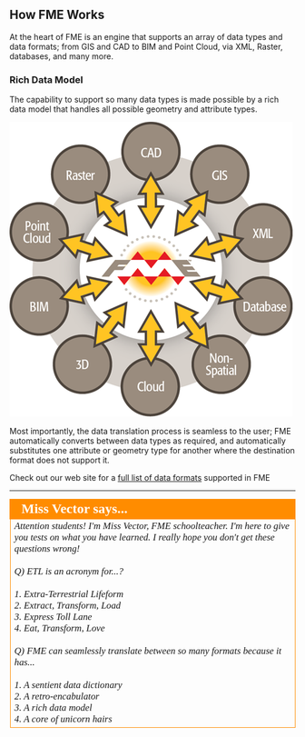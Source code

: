 ## How FME Works ##
At the heart of FME is an engine that supports an array of data types and data formats; from GIS and CAD to BIM and Point Cloud, via XML, Raster, databases, and many more.


### Rich Data Model ###
The capability to support so many data types is made possible by a rich data model that handles all possible geometry and attribute types. 


![FME: Supported Data Types](./Images/Img1.02.FMEDataTypes.png)


Most importantly, the data translation process is seamless to the user; FME automatically converts between data types as required, and automatically substitutes one attribute or geometry type for another where the destination format does not support it.

Check out our web site for a [full list of data formats](http://www.safe.com/fme/format-search/#!) supported in FME


---

<!--Person X Says Section-->

<table style="border-spacing: 0px">
<tr>
<td style="vertical-align:middle;background-color:darkorange;border: 2px solid darkorange">
<i class="fa fa-quote-left fa-lg fa-pull-left fa-fw" style="color:white;padding-right: 12px;vertical-align:text-top"></i>
<span style="color:white;font-size:x-large;font-weight: bold;font-family:serif">Miss Vector says...</span>
</td>
</tr>

<tr>
<td style="border: 1px solid darkorange">
<span style="font-family:serif; font-style:italic; font-size:larger">
Attention students! I'm Miss Vector, FME schoolteacher. I'm here to give you tests on what you have learned. I really hope you don't get these questions wrong!  
<br><br>Q) ETL is an acronym for...?
<br><br>1. Extra-Terrestrial Lifeform
<br>2. Extract, Transform, Load
<br>3. Express Toll Lane
<br>4. Eat, Transform, Love
<br><br>Q) FME can seamlessly translate between so many formats because it has...
<br><br>1. A sentient data dictionary
<br>2. A retro-encabulator
<br>3. A rich data model
<br>4. A core of unicorn hairs

</span>
</td>
</tr>
</table>